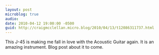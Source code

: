 ```yaml
---
layout: post
microblog: true
audio: 
date: 2010-04-12 19:00:00 -0500
guid: http://craigmcclellan.micro.blog/2010/04/13/t12086311737.html
---
```

This J-45 is making me fall in love with the Acoustic Guitar again.  It is an amazing instrument.  Blog post about it to come.
